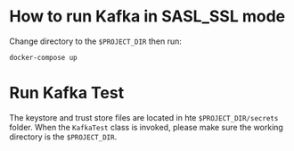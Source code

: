 # How to run Kafka in SASL_SSL mode
Change directory to the `$PROJECT_DIR` then run:
```
docker-compose up
```
# Run Kafka Test
The keystore and trust store files are located in hte `$PROJECT_DIR/secrets` folder. When the `KafkaTest` class is invoked, please make sure the working directory is the `$PROJECT_DIR`. 
